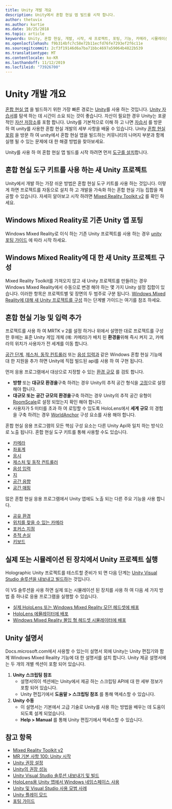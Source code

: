 ```yaml
---
title: Unity 개발 개요
description: Unity에서 혼합 현실 앱 빌드를 시작 합니다.
author: thetuvix
ms.author: kurtie
ms.date: 10/25/2018
ms.topic: article
keywords: Unity, 혼합 현실, 개발, 시작, 새 프로젝트, 포팅, 기능, 카메라, 시뮬레이션, 에뮬레이션, 설명서
ms.openlocfilehash: f9b314bfc7c58e72b11ecfd76fe7293ef2f6c11e
ms.sourcegitcommit: 2cf3f19146d6a7ba71bbc4697a59064b4822b539
ms.translationtype: MT
ms.contentlocale: ko-KR
ms.lasthandoff: 11/12/2019
ms.locfileid: "73926700"
---
```

# <a name="unity-development-overview"></a>Unity 개발 개요

[혼합 현실 앱](app-views.md) 을 빌드하기 위한 가장 빠른 경로는 [Unity](https://unity.com)를 사용 하는 것입니다. [Unity 자습서](https://unity3d.com/learn/tutorials)를 탐색 하는 데 시간이 소요 되는 것이 좋습니다. 자산이 필요한 경우 Unity는 포괄적인 [자산 저장소](https://www.assetstore.unity3d.com/)를 포함 합니다. Unity를 기본적으로 이해 하 고 나면 [자습서](tutorials.md) 를 방문 하 여 unity를 사용한 혼합 현실 개발의 세부 사항을 배울 수 있습니다. Unity [혼합 현실 포럼](https://forum.unity3d.com/forums/hololens.102/) 을 방문 하 여 unity에서 혼합 현실 앱을 빌드하는 커뮤니티의 나머지 부분과 함께 실행 될 수 있는 문제에 대 한 해결 방법을 찾아보세요.

Unity를 사용 하 여 혼합 현실 앱 빌드를 시작 하려면 먼저 [도구를 설치](install-the-tools.md)합니다. 

## <a name="new-unity-project-with-mixed-reality-toolkit"></a>혼합 현실 도구 키트를 사용 하는 새 Unity 프로젝트 

Unity에서 개발 하는 가장 쉬운 방법은 혼합 현실 도구 키트를 사용 하는 것입니다. 이렇게 하면 프로젝트를 자동으로 설치 하 고 개발을 가속화 하는 혼합 현실 기능 집합을 제공할 수 있습니다. 자세히 알아보고 시작 하려면 [Mixed Reality Toolkit v2](mrtk-getting-started.md) 를 확인 하세요. 

## <a name="porting-an-existing-unity-app-to-windows-mixed-reality"></a>Windows Mixed Reality로 기존 Unity 앱 포팅

Windows Mixed Reality로 이식 하는 기존 Unity 프로젝트를 사용 하는 경우 [unity 포팅 가이드](porting-guides.md) 에 따라 시작 하세요.

## <a name="configuring-new-unity-project-for-windows-mixed-reality"></a>Windows Mixed Reality에 대 한 새 Unity 프로젝트 구성

Mixed Reality Toolkit를 가져오지 않고 새 Unity 프로젝트를 만들려는 경우 Windows Mixed Reality에서 수동으로 변경 해야 하는 몇 가지 Unity 설정 집합이 있습니다. 이러한 항목은 프로젝트별 및 장면의 두 범주로 구분 됩니다. [Windows Mixed Reality에 대해 새 Unity 프로젝트를 구성](Configure-Unity-Project.md) 하는 단계별 가이드는 여기를 참조 하세요.

## <a name="adding-mixed-reality-capabilities-and-inputs"></a>혼합 현실 기능 및 입력 추가

프로젝트를 사용 하 여 MRTK v 2를 설정 하거나 위에서 설명한 대로 프로젝트를 구성한 후에는 표준 Unity 게임 개체 (예: 카메라)가 배치 된 **환경을**위해 즉시 켜지 고, 카메라의 위치가 사용자가 전 세계를 이동 합니다.

[공간 단계](coordinate-systems.md#spatial-coordinate-systems), [제스처, 동작 컨트롤러](gestures-and-motion-controllers-in-unity.md) 또는 [음성 입력과](voice-input-in-unity.md) 같은 Windows 혼합 현실 기능에 대 한 지원을 추가 하면 Unity에 직접 빌드된 api를 사용 하 여 구현 됩니다. 

먼저 응용 프로그램에서 대상으로 지정할 수 있는 [환경 규모](coordinate-systems.md) 를 검토 합니다.
* **방향** 또는 **대규모 환경을**구축 하려는 경우 Unity의 추적 공간 형식을 [고정](coordinate-systems-in-unity.md#building-an-orientation-only-or-seated-scale-experience)으로 설정 해야 합니다.
* **대규모 또는** **공간 규모의 환경을**구축 하려는 경우 Unity의 추적 공간 유형이 [RoomScale](coordinate-systems-in-unity.md#building-an-orientation-only-or-seated-scale-experience)로 설정 되었는지 확인 해야 합니다.
* 사용자가 5 미터를 초과 하 여 로밍할 수 있도록 HoloLens에서 **세계 규모** 의 경험을 구축 하려는 경우 [WorldAnchor](coordinate-systems-in-unity.md#building-a-world-scale-experience) 구성 요소를 사용 해야 합니다.

혼합 현실 응용 프로그램의 모든 핵심 구성 요소는 다른 Unity Api와 일치 하는 방식으로 노출 됩니다. 혼합 현실 도구 키트를 통해 사용할 수도 있습니다.
* [카메라](camera-in-unity.md)
* [좌표계](coordinate-systems-in-unity.md)
* [응시](gaze-in-unity.md)
* [제스처 및 동작 컨트롤러](gestures-and-motion-controllers-in-unity.md)
* [음성 입력 ](voice-input-in-unity.md)
* [지](persistence-in-unity.md)
* [공간 음향](spatial-sound-in-unity.md)
* [공간 매핑](spatial-mapping-in-unity.md)

많은 혼합 현실 응용 프로그램에서 Unity 앱에도 노출 되는 다른 주요 기능을 사용 합니다.
* [공유 환경](shared-experiences-in-unity.md)
* [위치를 찾을 수 있는 카메라](locatable-camera-in-unity.md)
* [포커스 지점](focus-point-in-unity.md)
* [추적 손실](tracking-loss-in-unity.md)
* [키보드](keyboard-input-in-unity.md)

## <a name="running-your-unity-project-on-a-real-or-simulated-device"></a>실제 또는 시뮬레이션 된 장치에서 Unity 프로젝트 실행

Holographic Unity 프로젝트를 테스트할 준비가 되 면 다음 단계는 [Unity Visual Studio 솔루션을 내보내고 빌드하](exporting-and-building-a-unity-visual-studio-solution.md)는 것입니다.

이 VS 솔루션을 사용 하면 실제 또는 시뮬레이션 된 장치를 사용 하 여 다음 세 가지 방법 중 하나로 응용 프로그램을 실행할 수 있습니다.
* [실제 HoloLens 또는 Windows Mixed Reality 모던 헤드셋에 배포](using-visual-studio.md)
* [HoloLens 에뮬레이터에 배포](using-the-hololens-emulator.md)
* [Windows Mixed Reality 몰입 형 헤드셋 시뮬레이터에 배포](using-the-windows-mixed-reality-simulator.md)

## <a name="unity-documentation"></a>Unity 설명서

Docs.microsoft.com에서 사용할 수 있는이 설명서 외에 Unity는 Unity 편집기와 함께 Windows Mixed Reality 기능에 대 한 설명서를 설치 합니다. Unity 제공 설명서에는 두 개의 개별 섹션이 포함 되어 있습니다.
1. **Unity 스크립팅 참조**
    * 설명서의이 섹션에는 Unity에서 제공 하는 스크립팅 API에 대 한 세부 정보가 포함 되어 있습니다.
    * Unity 편집기에서 **도움말 > 스크립팅 참조** 를 통해 액세스할 수 있습니다.
2. **Unity 수동**
    * 이 설명서는 기본에서 고급 기술로 Unity를 사용 하는 방법을 배우는 데 도움이 되도록 설계 되었습니다.
    * **Help > Manual** 를 통해 Unity 편집기에서 액세스할 수 있습니다.

## <a name="see-also"></a>참고 항목
* [Mixed Reality Toolkit v2](mrtk-getting-started.md)
* [MR 기본 사항 100: Unity 시작](holograms-100.md)
* [Unity 권장 설정](recommended-settings-for-unity.md)
* [Unity의 권장 성능](performance-recommendations-for-unity.md)
* [Unity Visual Studio 솔루션 내보내기 및 빌드](exporting-and-building-a-unity-visual-studio-solution.md)
* [HoloLens용 Unity 앱에서 Windows 네임스페이스 사용](using-the-windows-namespace-with-unity-apps-for-hololens.md)
* [Unity 및 Visual Studio 사용 모범 사례](best-practices-for-working-with-unity-and-visual-studio.md)
* [Unity 플레이 모드](unity-play-mode.md)
* [포팅 가이드](porting-guides.md)
